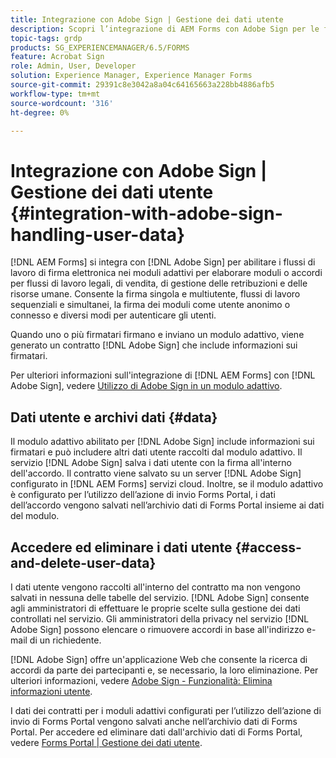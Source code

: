 ```yaml
---
title: Integrazione con Adobe Sign | Gestione dei dati utente
description: Scopri l’integrazione di AEM Forms con Adobe Sign per le firme elettroniche nei moduli adattivi. Supporta più opzioni di firma per vari flussi di lavoro.
topic-tags: grdp
products: SG_EXPERIENCEMANAGER/6.5/FORMS
feature: Acrobat Sign
role: Admin, User, Developer
solution: Experience Manager, Experience Manager Forms
source-git-commit: 29391c8e3042a8a04c64165663a228bb4886afb5
workflow-type: tm+mt
source-wordcount: '316'
ht-degree: 0%

---
```


# Integrazione con Adobe Sign | Gestione dei dati utente {#integration-with-adobe-sign-handling-user-data}

[!DNL AEM Forms] si integra con [!DNL  Adobe Sign] per abilitare i flussi di lavoro di firma elettronica nei moduli adattivi per elaborare moduli o accordi per flussi di lavoro legali, di vendita, di gestione delle retribuzioni e delle risorse umane. Consente la firma singola e multiutente, flussi di lavoro sequenziali e simultanei, la firma dei moduli come utente anonimo o connesso e diversi modi per autenticare gli utenti.

Quando uno o più firmatari firmano e inviano un modulo adattivo, viene generato un contratto [!DNL Adobe Sign] che include informazioni sui firmatari.

Per ulteriori informazioni sull&#39;integrazione di [!DNL AEM Forms] con [!DNL Adobe Sign], vedere [Utilizzo di Adobe Sign in un modulo adattivo](/help/forms/using/working-with-adobe-sign.md).

## Dati utente e archivi dati {#data}

Il modulo adattivo abilitato per [!DNL Adobe Sign] include informazioni sui firmatari e può includere altri dati utente raccolti dal modulo adattivo. Il servizio [!DNL Adobe Sign] salva i dati utente con la firma all&#39;interno dell&#39;accordo. Il contratto viene salvato su un server [!DNL Adobe Sign] configurato in [!DNL AEM Forms] servizi cloud. Inoltre, se il modulo adattivo è configurato per l’utilizzo dell’azione di invio Forms Portal, i dati dell’accordo vengono salvati nell’archivio dati di Forms Portal insieme ai dati del modulo.

## Accedere ed eliminare i dati utente {#access-and-delete-user-data}

I dati utente vengono raccolti all&#39;interno del contratto ma non vengono salvati in nessuna delle tabelle del servizio. [!DNL Adobe Sign] consente agli amministratori di effettuare le proprie scelte sulla gestione dei dati controllati nel servizio. Gli amministratori della privacy nel servizio [!DNL Adobe Sign] possono elencare o rimuovere accordi in base all&#39;indirizzo e-mail di un richiedente.

[!DNL Adobe Sign] offre un&#39;applicazione Web che consente la ricerca di accordi da parte dei partecipanti e, se necessario, la loro eliminazione. Per ulteriori informazioni, vedere [Adobe Sign - Funzionalità: Elimina informazioni utente](https://helpx.adobe.com/sign/help/adobesign_gdpr_user_deletion.html).

I dati dei contratti per i moduli adattivi configurati per l’utilizzo dell’azione di invio di Forms Portal vengono salvati anche nell’archivio dati di Forms Portal. Per accedere ed eliminare dati dall&#39;archivio dati di Forms Portal, vedere [Forms Portal | Gestione dei dati utente](/help/forms/using/forms-portal-handling-user-data.md).
